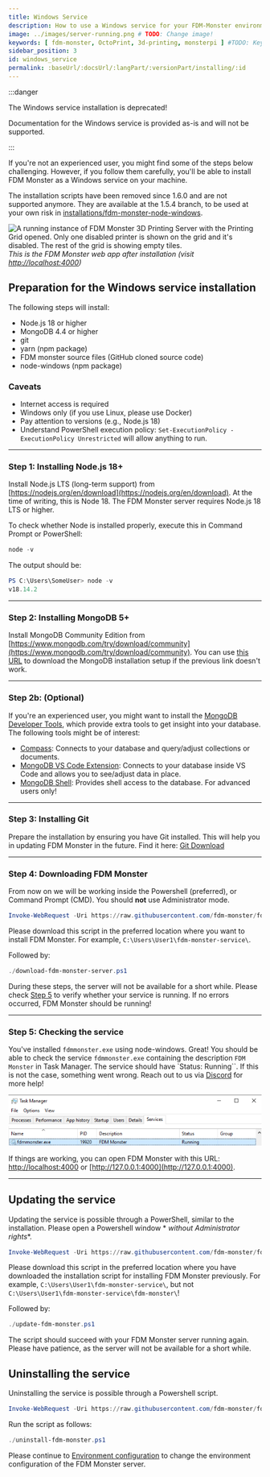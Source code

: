 ```yaml
---
title: Windows Service
description: How to use a Windows service for your FDM-Monster environment (deprecated)
image: ../images/server-running.png # TODO: Change image!
keywords: [ fdm-monster, OctoPrint, 3d-printing, monsterpi ] #TODO: Keywords!
sidebar_position: 3
id: windows_service
permalink: :baseUrl/:docsUrl/:langPart/:versionPart/installing/:id
---
```

:::danger

The Windows service installation is deprecated!

Documentation for the Windows service is provided as-is and will not be supported.

:::

If you're not an experienced user, you might find some of the steps below challenging. However, if you follow them
carefully, you'll be able to install FDM Monster as a Windows service on your machine.

The installation scripts have been removed since 1.6.0 and are not supported anymore. They are available at the 1.5.4 branch, to be used at your own risk
in [installations/fdm-monster-node-windows](https://github.com/fdm-monster/fdm-monster/tree/1.5.4/installations/fdm-monster-node-windows).

![A running instance of FDM Monster 3D Printing Server with the Printing Grid opened.
Only one disabled printer is shown on the grid and it's disabled.
The rest of the grid is showing empty tiles.](../images/server-running.png)
*This is the FDM Monster web app after installation (visit [http://localhost:4000](http://localhost:4000))*

## Preparation for the Windows service installation

The following steps will install:

- Node.js 18 or higher
- MongoDB 4.4 or higher
- git
- yarn (npm package)
- FDM monster source files (GitHub cloned source code)
- node-windows (npm package)

### Caveats

- Internet access is required
- Windows only (if you use Linux, please use Docker)
- Pay attention to versions (e.g., Node.js 18)
- Understand PowerShell execution policy: `Set-ExecutionPolicy -ExecutionPolicy Unrestricted` will allow anything to
  run.

---

### Step 1: Installing Node.js 18+

Install Node.js LTS (long-term support) from [https://nodejs.org/en/download](https://nodejs.org/en/download). At the
time of writing, this is Node 18. The FDM Monster server requires Node.js 18 LTS or higher.

To check whether Node is installed properly, execute this in Command Prompt or PowerShell:

```powershell
node -v
```

The output should be:

```powershell
PS C:\Users\SomeUser> node -v
v18.14.2
```

---

### Step 2: Installing MongoDB 5+

Install MongoDB Community Edition
from [https://www.mongodb.com/try/download/community](https://www.mongodb.com/try/download/community).
You can use [this URL](https://fastdl.mongodb.org/windows/mongodb-windows-x86_64-6.0.5-signed.msi) to download the
MongoDB installation setup
if the previous link doesn't work.

---

### Step 2b: (Optional)

If you're an experienced user, you might want to install
the [MongoDB Developer Tools](https://www.mongodb.com/developer-tools), which provide extra tools to get insight into
your database. The following tools might be of interest:

- [Compass](https://www.mongodb.com/products/compass): Connects to your database and query/adjust collections or
  documents.
- [MongoDB VS Code Extension](https://www.mongodb.com/products/vs-code): Connects to your database inside VS Code and
  allows you to see/adjust data in place.
- [MongoDB Shell](https://www.mongodb.com/products/shell): Provides shell access to the database. For advanced users
  only!

---

### Step 3: Installing Git

Prepare the installation by ensuring you have Git installed. This will help you in updating FDM Monster in the future.
Find it here: [Git Download](https://git-scm.com/downloads)

---

### Step 4: Downloading FDM Monster

From now on we will be working inside the Powershell (preferred), or Command Prompt (CMD). You should **not** use
Administrator mode.

```powershell
Invoke-WebRequest -Uri https://raw.githubusercontent.com/fdm-monster/fdm-monster/develop/installations/fdm-monster-node-windows/download-fdm-monster-server.ps1 -OutFile .\download-fdm-monster-server.ps1
```

Please download this script in the preferred location where you want to install FDM Monster. For
example, `C:\Users\User1\fdm-monster-service\`.

Followed by:

```powershell
./download-fdm-monster-server.ps1
```

During these steps, the server will not be available for a short while. Please
check [Step 5](#step-5-checking-the-service) to verify whether your service is running.
If no errors occurred, FDM Monster should be running!

---

### Step 5: Checking the service

You've installed `fdmmonster.exe` using node-windows. Great! You should be able to check the service `fdmmonster.exe`
containing the description `FDM Monster` in Task Manager.
The service should have `Status: Running``. If this is not the case, something went wrong. Reach out to us
via [Discord](https://discord.gg/mwA8uP8CMc) for more help!

![Windows Task Manager showing the Services tab on which a service named fdmmonster.exe is showing status Running](../images/task-manager.png)

If things are working, you can open FDM Monster with this URL: [http://localhost:4000](http://localhost:4000)
or [http://127.0.0.1:4000](http://127.0.0.1:4000).

---

## Updating the service

Updating the service is possible through a PowerShell, similar to the installation. Please open a Powershell window *
*without Administrator rights**.

```powershell
Invoke-WebRequest -Uri https://raw.githubusercontent.com/fdm-monster/fdm-monster/develop/installations/fdm-monster-node-windows/update-fdm-monster.ps1 -OutFile .\update-fdm-monster.ps1
```

Please download this script in the preferred location where you have downloaded the installation script for installing
FDM Monster previously.
For example, `C:\Users\User1\fdm-monster-service\`, but not `C:\Users\User1\fdm-monster-service\fdm-monster\`!

Followed by:

```powershell
./update-fdm-monster.ps1
```

The script should succeed with your FDM Monster server running again. Please have patience, as the server will not be
available for a short while.

## Uninstalling the service

Uninstalling the service is possible through a Powershell script.

```powershell
Invoke-WebRequest -Uri https://raw.githubusercontent.com/fdm-monster/fdm-monster/develop/installations/fdm-monster-node-windows/uninstall-fdm-monster.ps1 -OutFile .\uninstall-fdm-monster.ps1
```

Run the script as follows:

```powershell
./uninstall-fdm-monster.ps1
```

Please continue to [Environment configuration](../2_configuration/preconfiguration.md) to change the environment
configuration of the FDM Monster server.
